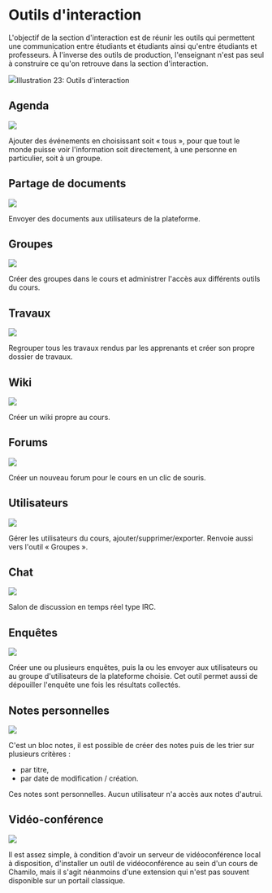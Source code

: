 # Outils d'interaction

L'objectif de la section d'interaction est de réunir les outils qui permettent une communication entre étudiants et étudiants ainsi qu'entre étudiants et professeurs. À l'inverse des outils de production, l'enseignant n'est pas seul à construire ce qu'on retrouve dans la section d'interaction.

![](../../.gitbook/assets/coursinteraction%20%281%29.png)Illustration 23: Outils d'interaction

## Agenda <a id="magnifieragenda"></a>

![](../../.gitbook/assets/image35%20%281%29.svg)

Ajouter des événements en choisissant soit « tous », pour que tout le monde puisse voir l'information soit directement, à une personne en particulier, soit à un groupe.

## Partage de documents <a id="magnifierpartage-de-documents"></a>

![](../../.gitbook/assets/image36%20%283%29.png)

Envoyer des documents aux utilisateurs de la plateforme.

## Groupes <a id="magnifiergroupes"></a>

![](../../.gitbook/assets/image37%20%283%29.svg)

Créer des groupes dans le cours et administrer l'accès aux différents outils du cours.

## Travaux <a id="magnifiertravaux"></a>

![](../../.gitbook/assets/image38%20%281%29.svg)

Regrouper tous les travaux rendus par les apprenants et créer son propre dossier de travaux.

## Wiki <a id="magnifierwiki"></a>

![](../../.gitbook/assets/image39%20%281%29.svg)

Créer un wiki propre au cours.

## Forums <a id="magnifierforums"></a>

![](../../.gitbook/assets/image40%20%283%29.svg)

Créer un nouveau forum pour le cours en un clic de souris.

## Utilisateurs <a id="magnifierutilisateurs"></a>

![](../../.gitbook/assets/image41%20%281%29.svg)

Gérer les utilisateurs du cours, ajouter/supprimer/exporter. Renvoie aussi vers l'outil « Groupes ».

## Chat <a id="magnifierchat"></a>

![](../../.gitbook/assets/image42%20%283%29.svg)

Salon de discussion en temps réel type IRC.

## Enquêtes <a id="magnifierenqu-tes"></a>

![](../../.gitbook/assets/image43%20%281%29.svg)

Créer une ou plusieurs enquêtes, puis la ou les envoyer aux utilisateurs ou au groupe d'utilisateurs de la plateforme choisie. Cet outil permet aussi de dépouiller l'enquête une fois les résultats collectés.

## Notes personnelles <a id="magnifiernotes-personnelles"></a>

![](../../.gitbook/assets/image44%20%281%29.svg)

C'est un bloc notes, il est possible de créer des notes puis de les trier sur plusieurs critères :

* par titre,
* par date de modification / création.

Ces notes sont personnelles. Aucun utilisateur n'a accès aux notes d'autrui.

## Vidéo-conférence <a id="magnifiervid-o-conf-rence"></a>

![](../../.gitbook/assets/image45%20%283%29.svg)

Il est assez simple, à condition d'avoir un serveur de vidéoconférence local à disposition, d'installer un outil de vidéoconférence au sein d'un cours de Chamilo, mais il s'agit néanmoins d'une extension qui n'est pas souvent disponible sur un portail classique.

